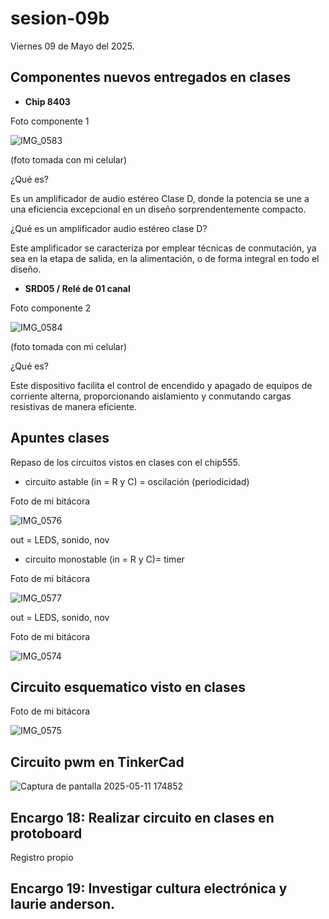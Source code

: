 # sesion-09b

Viernes 09 de Mayo del 2025.

## Componentes nuevos entregados en clases

- **Chip 8403**

Foto componente 1 

![IMG_0583](https://github.com/user-attachments/assets/1215f913-9b06-4157-a4a4-218c0f3ac35f)

(foto tomada con mi celular)

¿Qué es?

Es un amplificador de audio estéreo Clase D, donde la potencia se une a una eficiencia excepcional en un diseño sorprendentemente compacto.

¿Qué es un amplificador audio estéreo clase D?

Este amplificador se caracteriza por emplear técnicas de conmutación, ya sea en la etapa de salida, en la alimentación, o de forma integral en todo el diseño.

- **SRD05 / Relé de 01 canal**

Foto componente 2

![IMG_0584](https://github.com/user-attachments/assets/b972fa16-ea96-40c4-afa7-877cc1864ad6)

(foto tomada con mi celular)

¿Qué es?

Este dispositivo facilita el control de encendido y apagado de equipos de corriente alterna, proporcionando aislamiento y conmutando cargas resistivas de manera eficiente.

## Apuntes clases

Repaso de los circuitos vistos en clases con el chip555.

- circuito astable (in = R y C)  = oscilación (periodicidad)

Foto de mi bitácora

![IMG_0576](https://github.com/user-attachments/assets/ff0cfead-0879-4605-9a3a-74e0f1592352)

out = LEDS, sonido, nov

- circuito monostable (in = R y C)= timer

Foto de mi bitácora

![IMG_0577](https://github.com/user-attachments/assets/0bfb70e8-e631-450a-ab8c-71ac34a006fd)

out = LEDS, sonido, nov

Foto de mi bitácora

![IMG_0574](https://github.com/user-attachments/assets/5a00032b-ae38-49d5-975b-1a76eceb0836)

## Circuito esquematico visto en clases

Foto de mi bitácora

![IMG_0575](https://github.com/user-attachments/assets/9d331a9f-307e-4d65-8afa-a3cad4ba3303)

## Circuito pwm en TinkerCad

![Captura de pantalla 2025-05-11 174852](https://github.com/user-attachments/assets/4f3c6a51-5cbe-4e61-9761-515284382c47)

## Encargo 18: Realizar circuito en clases en protoboard

Registro propio

## Encargo 19: Investigar cultura electrónica y laurie anderson.


